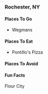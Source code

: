 ### Rochester, NY

#### Places To Go
- Wegmans

#### Places To Eat
- Pontillo's Pizza

#### Places To Avoid

#### Fun Facts
Flour City
